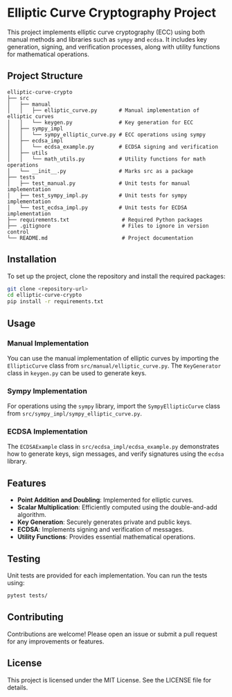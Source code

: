 # Elliptic Curve Cryptography Project

This project implements elliptic curve cryptography (ECC) using both manual methods and libraries such as `sympy` and `ecdsa`. It includes key generation, signing, and verification processes, along with utility functions for mathematical operations.

## Project Structure

```
elliptic-curve-crypto
├── src
│   ├── manual
│   │   ├── elliptic_curve.py       # Manual implementation of elliptic curves
│   │   └── keygen.py               # Key generation for ECC
│   ├── sympy_impl
│   │   └── sympy_elliptic_curve.py # ECC operations using sympy
│   ├── ecdsa_impl
│   │   └── ecdsa_example.py        # ECDSA signing and verification
│   ├── utils
│   │   └── math_utils.py           # Utility functions for math operations
│   └── __init__.py                 # Marks src as a package
├── tests
│   ├── test_manual.py              # Unit tests for manual implementation
│   ├── test_sympy_impl.py          # Unit tests for sympy implementation
│   └── test_ecdsa_impl.py          # Unit tests for ECDSA implementation
├── requirements.txt                 # Required Python packages
├── .gitignore                       # Files to ignore in version control
└── README.md                        # Project documentation
```

## Installation

To set up the project, clone the repository and install the required packages:

```bash
git clone <repository-url>
cd elliptic-curve-crypto
pip install -r requirements.txt
```

## Usage

### Manual Implementation

You can use the manual implementation of elliptic curves by importing the `EllipticCurve` class from `src/manual/elliptic_curve.py`. The `KeyGenerator` class in `keygen.py` can be used to generate keys.

### Sympy Implementation

For operations using the `sympy` library, import the `SympyEllipticCurve` class from `src/sympy_impl/sympy_elliptic_curve.py`.

### ECDSA Implementation

The `ECDSAExample` class in `src/ecdsa_impl/ecdsa_example.py` demonstrates how to generate keys, sign messages, and verify signatures using the `ecdsa` library.

## Features

- **Point Addition and Doubling**: Implemented for elliptic curves.
- **Scalar Multiplication**: Efficiently computed using the double-and-add algorithm.
- **Key Generation**: Securely generates private and public keys.
- **ECDSA**: Implements signing and verification of messages.
- **Utility Functions**: Provides essential mathematical operations.

## Testing

Unit tests are provided for each implementation. You can run the tests using:

```bash
pytest tests/
```

## Contributing

Contributions are welcome! Please open an issue or submit a pull request for any improvements or features.

## License

This project is licensed under the MIT License. See the LICENSE file for details.